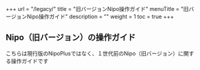 +++
url = "/legacy/"
title = "旧バージョンNipo操作ガイド"
menuTitle = "旧バージョンNipo操作ガイド"
description = ""
weight = 1
toc = true
+++

## Nipo（旧バージョン）の操作ガイド

こちらは現行版のNipoPlusではなく、１世代前のNipo（旧バージョン）に関する操作ガイドです
